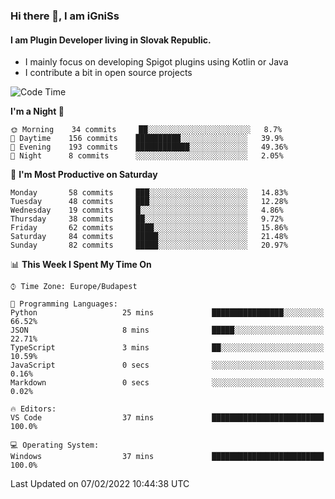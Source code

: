 ### Hi there 👋, I am iGniSs

#### I am Plugin Developer living in Slovak Republic.
- I mainly focus on developing Spigot plugins using Kotlin or Java
- I contribute a bit in open source projects

<!--START_SECTION:waka-->
![Code Time](http://img.shields.io/badge/Code%20Time-774%20hrs%2050%20mins-blue)

**I'm a Night 🦉** 

```text
🌞 Morning    34 commits     ██░░░░░░░░░░░░░░░░░░░░░░░   8.7% 
🌆 Daytime    156 commits    ██████████░░░░░░░░░░░░░░░   39.9% 
🌃 Evening    193 commits    ████████████░░░░░░░░░░░░░   49.36% 
🌙 Night      8 commits      ░░░░░░░░░░░░░░░░░░░░░░░░░   2.05%

```
📅 **I'm Most Productive on Saturday** 

```text
Monday       58 commits     ███░░░░░░░░░░░░░░░░░░░░░░   14.83% 
Tuesday      48 commits     ███░░░░░░░░░░░░░░░░░░░░░░   12.28% 
Wednesday    19 commits     █░░░░░░░░░░░░░░░░░░░░░░░░   4.86% 
Thursday     38 commits     ██░░░░░░░░░░░░░░░░░░░░░░░   9.72% 
Friday       62 commits     ████░░░░░░░░░░░░░░░░░░░░░   15.86% 
Saturday     84 commits     █████░░░░░░░░░░░░░░░░░░░░   21.48% 
Sunday       82 commits     █████░░░░░░░░░░░░░░░░░░░░   20.97%

```


📊 **This Week I Spent My Time On** 

```text
⌚︎ Time Zone: Europe/Budapest

💬 Programming Languages: 
Python                   25 mins             ████████████████░░░░░░░░░   66.52% 
JSON                     8 mins              █████░░░░░░░░░░░░░░░░░░░░   22.71% 
TypeScript               3 mins              ██░░░░░░░░░░░░░░░░░░░░░░░   10.59% 
JavaScript               0 secs              ░░░░░░░░░░░░░░░░░░░░░░░░░   0.16% 
Markdown                 0 secs              ░░░░░░░░░░░░░░░░░░░░░░░░░   0.02%

🔥 Editors: 
VS Code                  37 mins             █████████████████████████   100.0%

💻 Operating System: 
Windows                  37 mins             █████████████████████████   100.0%

```


 Last Updated on 07/02/2022 10:44:38 UTC
<!--END_SECTION:waka-->